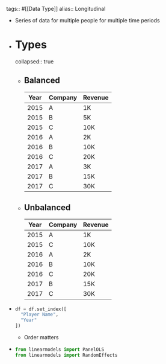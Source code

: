 tags:: #[[Data Type]]
alias:: Longitudinal

- Series of data for multiple people for multiple time periods
- # Types
  collapsed:: true
	- ## Balanced
	  |Year|Company|Revenue|
	  |--|--|--|
	  |2015|A|1K|
	  |2015|B|5K|
	  |2015|C|10K|
	  |2016|A|2K|
	  |2016|B|10K|
	  |2016|C|20K|
	  |2017|A|3K|
	  |2017|B|15K|
	  |2017|C|30K|
	- ## Unbalanced
	  | Year | Company | Revenue |
	  | ---- | ------- | ------- |
	  | 2015 | A       | 1K      |
	  | 2015 | C       | 10K     |
	  | 2016 | A       | 2K      |
	  | 2016 | B       | 10K     |
	  | 2016 | C       | 20K     |
	  | 2017 | B       | 15K     |
	  | 2017 | C       | 30K     |
- ``` python
  df = df.set_index([
    "Player Name",
    "Year"
  ])
  ```
	- Order matters
- ```python
  from linearmodels import PanelOLS
  from linearmodels import RandomEffects
  ```